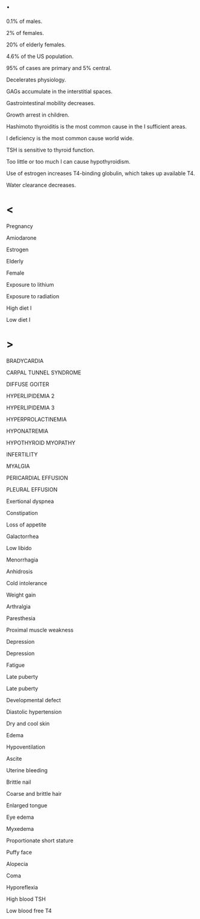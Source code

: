 # .

0.1% of males.

2% of females.

20% of elderly females.

4.6% of the US population.

95% of cases are primary and 5% central.

Decelerates physiology.

GAGs accumulate in the interstitial spaces.

Gastrointestinal mobility decreases.

Growth arrest in children.

Hashimoto thyroiditis is the most common cause in the I sufficient areas.

I deficiency is the most common cause world wide.

TSH is sensitive to thyroid function.

Too little or too much I can cause hypothyroidism.

Use of estrogen increases T4-binding globulin, which takes up available T4.

Water clearance decreases.

# <

Pregnancy

Amiodarone

Estrogen

Elderly

Female

Exposure to lithium

Exposure to radiation

High diet I

Low diet I

# >

BRADYCARDIA

CARPAL TUNNEL SYNDROME

DIFFUSE GOITER

HYPERLIPIDEMIA 2

HYPERLIPIDEMIA 3

HYPERPROLACTINEMIA

HYPONATREMIA

HYPOTHYROID MYOPATHY

INFERTILITY

MYALGIA

PERICARDIAL EFFUSION

PLEURAL EFFUSION

Exertional dyspnea

Constipation

Loss of appetite

Galactorrhea

Low libido

Menorrhagia

Anhidrosis

Cold intolerance

Weight gain

Arthralgia

Paresthesia

Proximal muscle weakness

Depression

Depression

Fatigue

Late puberty

Late puberty

Developmental defect

Diastolic hypertension

Dry and cool skin

Edema

Hypoventilation

Ascite

Uterine bleeding

Brittle nail

Coarse and brittle hair

Enlarged tongue

Eye edema

Myxedema

Proportionate short stature

Puffy face

Alopecia

Coma

Hyporeflexia

High blood TSH

Low blood free T4
